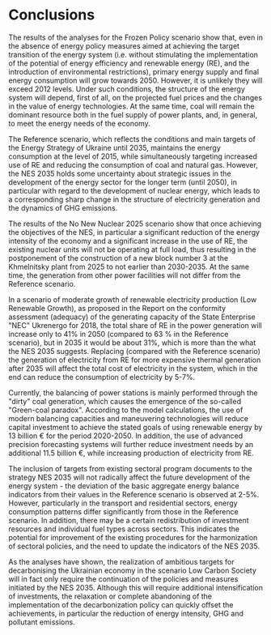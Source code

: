 # Conclusions

The results of the analyses for the Frozen Policy scenario show that, even in the absence of energy policy measures aimed at achieving the target transition of the energy system (i.e. without stimulating the implementation of the potential of energy efficiency and renewable energy (RE), and the introduction of environmental restrictions), primary energy supply and final energy consumption will grow towards 2050. However, it is unlikely they will exceed 2012 levels. Under such conditions, the structure of the energy system will depend, first of all, on the projected fuel prices and the changes in the value of energy technologies. At the same time, coal will remain the dominant resource both in the fuel supply of power plants, and, in general, to meet the energy needs of the economy.

The Reference scenario, which reflects the conditions and main targets of the Energy Strategy of Ukraine until 2035, maintains the energy consumption at the level of 2015, while simultaneously targeting increased use of RE and reducing the consumption of coal and natural gas. However, the NES 2035 holds some uncertainty about strategic issues in the development of the energy sector for the longer term (until 2050), in particular with regard to the development of nuclear energy, which leads to a corresponding sharp change in the structure of electricity generation and the dynamics of GHG emissions.

The results of the No New Nuclear 2025 scenario show that once achieving the objectives of the NES, in particular a significant reduction of the energy intensity of the economy and a significant increase in the use of RE, the existing nuclear units will not be operating at full load, thus resulting in the postponement of the construction of a new block number 3 at the Khmelnitsky plant from 2025 to not earlier than 2030-2035. At the same time, the generation from other power facilities will not differ from the Reference scenario.

In a scenario of moderate growth of renewable electricity production (Low Renewable Growth), as proposed in the Report on the conformity assessment (adequacy) of the generating capacity of the State Enterprise "NEC" Ukrenergo for 2018, the total share of RE in the power generation will increase only to 41% in 2050 (compared to 63 % in the Reference scenario), but in 2035 it would be about 31%, which is more than the what the NES 2035 suggests. Replacing (compared with the Reference scenario) the generation of electricity from RE for more expensive thermal generation after 2035 will affect the total cost of electricity in the system, which in the end can reduce the consumption of electricity by 5-7%.

Currently, the balancing of power stations is mainly performed through the "dirty" coal generation, which causes the emergence of the so-called "Green-coal paradox". According to the model calculations, the use of modern balancing capacities and maneuvering technologies will reduce capital investment to achieve the stated goals of using renewable energy by 13 billion € for the period 2020-2050. In addition, the use of advanced precision forecasting systems will further reduce investment needs by an additional 11.5 billion €, while increasing production of electricity from RE.

The inclusion of targets from existing sectoral program documents to the strategy NES 2035 will not radically affect the future development of the energy system - the deviation of the basic aggregate energy balance indicators from their values in the Reference scenario is observed at 2-5%. However, particularly in the transport and residential sectors, energy consumption patterns differ significantly from those in the Reference scenario. In addition, there may be a certain redistribution of investment resources and individual fuel types across sectors. This indicates the potential for improvement of the existing procedures for the harmonization of sectoral policies, and the need to update the indicators of the NES 2035.

As the analyses have shown, the realization of ambitious targets for decarbonising the Ukrainian economy in the scenario Low Carbon Society will in fact only require the continuation of the policies and measures initiated by the NES 2035. Although this will require additional intensification of investments, the relaxation or complete abandoning of the implementation of the decarbonization policy can quickly offset the achievements, in particular the reduction of energy intensity, GHG and pollutant emissions.